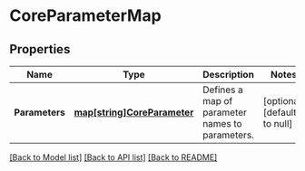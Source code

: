 # CoreParameterMap

## Properties
Name | Type | Description | Notes
------------ | ------------- | ------------- | -------------
**Parameters** | [**map[string]CoreParameter**](coreParameter.md) | Defines a map of parameter names to parameters. | [optional] [default to null]

[[Back to Model list]](../README.md#documentation-for-models) [[Back to API list]](../README.md#documentation-for-api-endpoints) [[Back to README]](../README.md)


